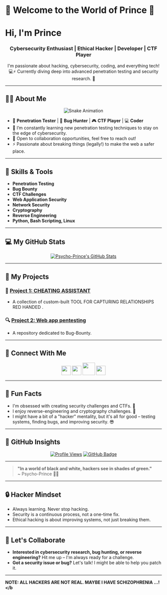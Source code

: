 
# 👾 **Welcome to the World of Prince** 👾

<p align="center">
    <h1>Hi, I'm Prince</h1>
    <h3 align="center">Cybersecurity Enthusiast | Ethical Hacker | Developer | CTF Player</h3>
</p>

<p align="center">
    I'm passionate about hacking, cybersecurity, coding, and everything tech! 💻⚡  
    Currently diving deep into advanced penetration testing and security research. 🚀
</p>

---

## 🧑‍💻 **About Me**
<p align="center">
  <img src="https://github.com/psycho-prince/psycho-prince/blob/main/assets/snake.gif" alt="Snake Animation" />
</p>

- 🔏 **Penetration Tester** | 🐞 **Bug Hunter** | 🎮 **CTF Player** | 💻 **Coder**
- 🌱 I’m constantly learning new penetration testing techniques to stay on the edge of cybersecurity.  
- 💬 Open to collaboration opportunities, feel free to reach out!
- ⚡ Passionate about breaking things (legally!) to make the web a safer place. 

---

## 🔨 **Skills & Tools**
- **Penetration Testing**  
- **Bug Bounty**  
- **CTF Challenges**  
- **Web Application Security**  
- **Network Security**  
- **Cryptography**  
- **Reverse Engineering**  
- **Python, Bash Scripting, Linux**  

---

## 💻 **My GitHub Stats**
<p align="center">
  <a href="https://github-readme-stats.vercel.app/api?username=psycho-prince&show_icons=true&count_private=true&theme=react&hide_border=true&bg_color=000000">
    <img src="https://github-readme-stats.vercel.app/api?username=psycho-prince&show_icons=true&count_private=true&theme=react&hide_border=true&bg_color=000000" alt="Psycho-Prince's GitHub Stats"/>
  </a>
</p>

---

## 🧩 **My Projects**
### 🚀 [Project 1: CHEATING ASSISTANT](https://github.com/psycho-prince/CapDetective)
- A collection of custom-built TOOL FOR CAPTURING RELATIONSHIPS RED HANDED .
  
### 🔍 [Project 2: Web app pentesting](https://github.com/psycho-prince/website-scrapper)
- A repository dedicated to Bug-Bounty.

---

## 📣 **Connect With Me**
<p align="center">
  <a href="https://www.linkedin.com/in/psycho-prince"><img src="https://github.com/psycho-prince/psycho-prince/blob/main/assets/linkedin.svg" width="30px" /></a>
  <a href="https://twitter.com/psycho-prince"><img src="https://github.com/psycho-prince/psycho-prince/blob/main/assets/twitter.svg" width="30px" /></a>
  <a href="mailto:psycho-prince@gmail.com"><img src="https://github.com/psycho-prince/psycho-prince/blob/main/assets/gmail.svg" width="40px" /></a>
  <a href="https://t.me/psycho-prince"><img src="https://github.com/psycho-prince/psycho-prince/blob/main/assets/telegram.svg" width="30px" /></a>
</p>

---

## 👾 **Fun Facts**
- I'm obsessed with creating security challenges and CTFs. 🧩  
- I enjoy reverse-engineering and cryptography challenges. 🔐  
- I might have a bit of a "hacker" mentality, but it's all for good – testing systems, finding bugs, and improving security. 😎

---

## 👀 **GitHub Insights**
<p align="center">
  <a href="https://github.com/psycho-prince"><img src="https://komarev.com/ghpvc/?username=psycho-prince" alt="Profile Views"></a>
  <a href="https://github.com/psycho-prince?tab=followers"><img src="https://img.shields.io/github/followers/psycho-prince?label=Followers&style=social" alt="GitHub Badge"></a>
</p>

---

> **"In a world of black and white, hackers see in shades of green."**  
> ~ Psycho-Prince 🧑‍💻

---

## 🔒 **Hacker Mindset**
- Always learning. Never stop hacking.  
- Security is a continuous process, not a one-time fix.  
- Ethical hacking is about improving systems, not just breaking them.

---

## 🚀 **Let's Collaborate**
- **Interested in cybersecurity research, bug hunting, or reverse engineering?** Hit me up – I'm always ready for a challenge.
- **Got a security issue or bug?** Let's talk! I might be able to help you patch it.

---

<b>NOTE: ALL HACKERS ARE NOT REAL. MAYBE I HAVE SCHIZOPHRENIA …!</b
